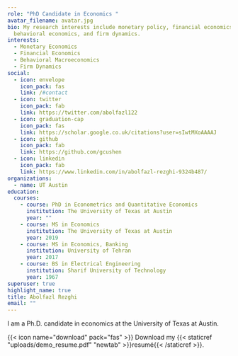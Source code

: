```yaml
---
role: "PhD Candidate in Economics "
avatar_filename: avatar.jpg
bio: My research interests include monetary policy, financial economics,
  behavioral economics, and firm dynamics.
interests:
  - Monetary Economics
  - Financial Economics
  - Behavioral Macroeconomics
  - Firm Dynamics
social:
  - icon: envelope
    icon_pack: fas
    link: /#contact
  - icon: twitter
    icon_pack: fab
    link: https://twitter.com/abolfazl122
  - icon: graduation-cap
    icon_pack: fas
    link: https://scholar.google.co.uk/citations?user=sIwtMXoAAAAJ
  - icon: github
    icon_pack: fab
    link: https://github.com/gcushen
  - icon: linkedin
    icon_pack: fab
    link: https://www.linkedin.com/in/abolfazl-rezghi-9324b487/
organizations:
  - name: UT Austin
education:
  courses:
    - course: PhD in Econometrics and Quantitative Economics
      institution: The University of Texas at Austin
      year: ""
    - course: MS in Economics
      institution: The University of Texas at Austin
      year: 2019
    - course: MS in Economics, Banking
      institution: University of Tehran
      year: 2017
    - course: BS in Electrical Engineering
      institution: Sharif University of Technology
      year: 1967
superuser: true
highlight_name: true
title: Abolfazl Rezghi
email: ""
---
```

I am a Ph.D. candidate in economics at the University of Texas at Austin.

{{< icon name="download" pack="fas" >}} Download my {{< staticref "uploads/demo_resume.pdf" "newtab" >}}resumé{{< /staticref >}}.